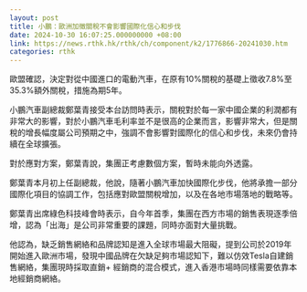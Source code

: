 ```yaml
---
layout: post
title: 小鵬：歐洲加徵關稅不會影響國際化信心和步伐
date: 2024-10-30 16:07:25.000000000 +08:00
link: https://news.rthk.hk/rthk/ch/component/k2/1776866-20241030.htm
categories: rthk
---
```


歐盟確認，決定對從中國進口的電動汽車，在原有10%關稅的基礎上徵收7.8%至35.3%額外關稅，措施為期5年。

小鵬汽車副總裁鄭葉青接受本台訪問時表示，關稅對於每一家中國企業的利潤都有非常大的影響，對於小鵬汽車毛利率並不是很高的企業而言，影響非常大，但是關稅的增長幅度屬公司預期之中，強調不會影響對國際化的信心和步伐，未來仍會持續在全球擴張。

對於應對方案，鄭葉青說，集團正考慮數個方案，暫時未能向外透露。

鄭葉青本月初上任副總裁，他說，隨著小鵬汽車加快國際化步伐，他將承擔一部分國際化項目的協調工作，包括應對歐盟關稅增加，以及在各地市場落地的戰略等。

鄭葉青出席綠色科技峰會時表示，自今年首季，集團在西方市場的銷售表現逐季倍增，認為「出海」是公司非常重要的課題，同時亦面對大量挑戰。

他認為，缺乏銷售網絡和品牌認知是進入全球市場最大阻礙，提到公司於2019年開始進入歐洲市場，發現中國品牌在欠缺足夠市場認知下，難以仿效Tesla自建銷售網絡，集團現時採取直銷+ 經銷商的混合模式，進入香港市場時同樣需要依靠本地經銷商網絡。
